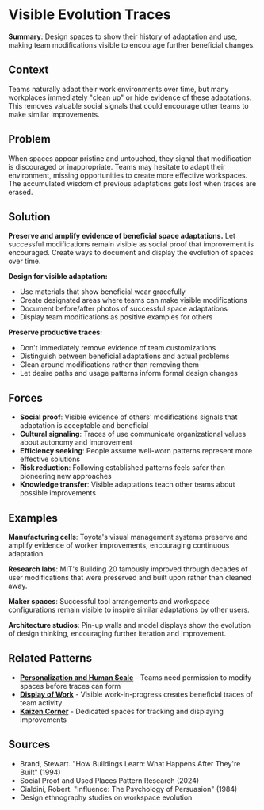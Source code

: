 ---
---
# Visible Evolution Traces

**Summary**: Design spaces to show their history of adaptation and use, making team modifications visible to encourage further beneficial changes.

## Context

Teams naturally adapt their work environments over time, but many workplaces immediately "clean up" or hide evidence of these adaptations. This removes valuable social signals that could encourage other teams to make similar improvements.

## Problem

When spaces appear pristine and untouched, they signal that modification is discouraged or inappropriate. Teams may hesitate to adapt their environment, missing opportunities to create more effective workspaces. The accumulated wisdom of previous adaptations gets lost when traces are erased.

## Solution

**Preserve and amplify evidence of beneficial space adaptations.** Let successful modifications remain visible as social proof that improvement is encouraged. Create ways to document and display the evolution of spaces over time.

**Design for visible adaptation:**
- Use materials that show beneficial wear gracefully
- Create designated areas where teams can make visible modifications
- Document before/after photos of successful space adaptations
- Display team modifications as positive examples for others

**Preserve productive traces:**
- Don't immediately remove evidence of team customizations
- Distinguish between beneficial adaptations and actual problems
- Clean around modifications rather than removing them
- Let desire paths and usage patterns inform formal design changes

## Forces

- **Social proof**: Visible evidence of others' modifications signals that adaptation is acceptable and beneficial
- **Cultural signaling**: Traces of use communicate organizational values about autonomy and improvement
- **Efficiency seeking**: People assume well-worn patterns represent more effective solutions
- **Risk reduction**: Following established patterns feels safer than pioneering new approaches
- **Knowledge transfer**: Visible adaptations teach other teams about possible improvements

## Examples

**Manufacturing cells**: Toyota's visual management systems preserve and amplify evidence of worker improvements, encouraging continuous adaptation.

**Research labs**: MIT's Building 20 famously improved through decades of user modifications that were preserved and built upon rather than cleaned away.

**Maker spaces**: Successful tool arrangements and workspace configurations remain visible to inspire similar adaptations by other users.

**Architecture studios**: Pin-up walls and model displays show the evolution of design thinking, encouraging further iteration and improvement.

## Related Patterns

- **[Personalization and Human Scale](personalization-human-scale.md)** - Teams need permission to modify spaces before traces can form
- **[Display of Work](../cross-disciplinary/display-of-work.md)** - Visible work-in-progress creates beneficial traces of team activity
- **[Kaizen Corner](../cross-disciplinary/kaizen-corner.md)** - Dedicated spaces for tracking and displaying improvements

## Sources

- Brand, Stewart. "How Buildings Learn: What Happens After They're Built" (1994)
- Social Proof and Used Places Pattern Research (2024)
- Cialdini, Robert. "Influence: The Psychology of Persuasion" (1984)
- Design ethnography studies on workspace evolution